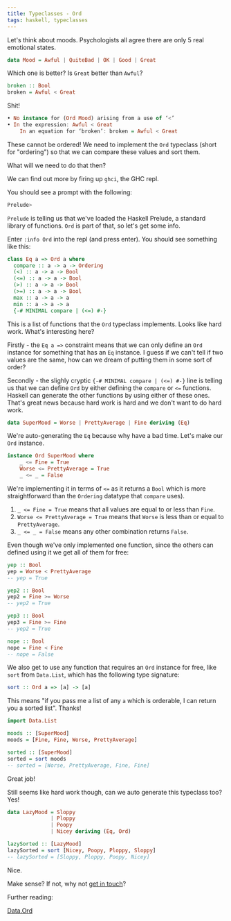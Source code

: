```yaml
---
title: Typeclasses - Ord
tags: haskell, typeclasses
---
```


Let's think about moods. Psychologists all agree there are only 5 real emotional states.

```haskell
data Mood = Awful | QuiteBad | OK | Good | Great
```

Which one is better? Is `Great` better than `Awful`?

```haskell
broken :: Bool
broken = Awful < Great
```

Shit!

```haskell
• No instance for (Ord Mood) arising from a use of ‘<’
• In the expression: Awful < Great
    In an equation for ‘broken’: broken = Awful < Great
```

These cannot be ordered! We need to implement the `Ord` typeclass (short for "ordering") so that we can compare these values and sort them.

What will we need to do that then?

We can find out more by firing up `ghci`, the GHC repl.

You should see a prompt with the following:

```bash
Prelude>
```

`Prelude` is telling us that we've loaded the Haskell Prelude, a standard library of functions. `Ord` is part of that, so let's get some info.

Enter `:info Ord` into the repl (and press enter). You should see something like this:

```haskell
class Eq a => Ord a where
  compare :: a -> a -> Ordering
  (<) :: a -> a -> Bool
  (<=) :: a -> a -> Bool
  (>) :: a -> a -> Bool
  (>=) :: a -> a -> Bool
  max :: a -> a -> a
  min :: a -> a -> a
  {-# MINIMAL compare | (<=) #-}
```

This is a list of functions that the `Ord` typeclass implements. Looks like hard work. What's interesting here?

Firstly - the `Eq a =>` constraint means that we can only define an `Ord` instance for something that has an `Eq` instance. I guess if we can't tell if two values are the same, how can we dream of putting them in some sort of order?

Secondly - the slighly cryptic `{-# MINIMAL compare | (<=) #-}` line is telling us that we can define `Ord` by either defining the `compare` or `<=` functions. Haskell can generate the other functions by using either of these ones. That's great news because hard work is hard and we don't want to do hard work.

```haskell
data SuperMood = Worse | PrettyAverage | Fine deriving (Eq)
```

We're auto-generating the `Eq` because why have a bad time. Let's make our `Ord` instance.

```haskell
instance Ord SuperMood where
    _ <= Fine = True
    Worse <= PrettyAverage = True
    _ <= _ = False
```

We're implementing it in terms of `<=` as it returns a `Bool` which is more straightforward than the `Ordering` datatype that `compare` uses).

1. `_ <= Fine = True` means that all values are equal to or less than `Fine`.
2. `Worse <= PrettyAverage = True` means that `Worse` is less than or equal to `PrettyAverage`.
3. `_ <= _ = False` means any other combination returns `False`.

Even though we've only implemented one function, since the others can defined using it we get all of them for free:

```haskell
yep :: Bool
yep = Worse < PrettyAverage
-- yep = True
```

```haskell
yep2 :: Bool
yep2 = Fine >= Worse
-- yep2 = True
```

```haskell
yep3 :: Bool
yep3 = Fine >= Fine
-- yep2 = True
```

```haskell
nope :: Bool
nope = Fine < Fine
-- nope = False
```

We also get to use any function that requires an `Ord` instance for free, like `sort` from `Data.List`, which has the following type signature:

```haskell
sort :: Ord a => [a] -> [a]
```

This means "if you pass me a list of any `a` which is orderable, I can return you a sorted list". Thanks!

```haskell
import Data.List

moods :: [SuperMood]
moods = [Fine, Fine, Worse, PrettyAverage]

sorted :: [SuperMood]
sorted = sort moods
-- sorted = [Worse, PrettyAverage, Fine, Fine]
```

Great job!

Still seems like hard work though, can we auto generate this typeclass too? Yes!

```haskell
data LazyMood = Sloppy
              | Ploppy
              | Poopy
              | Nicey deriving (Eq, Ord)

lazySorted :: [LazyMood]
lazySorted = sort [Nicey, Poopy, Ploppy, Sloppy]
-- lazySorted = [Sloppy, Ploppy, Poopy, Nicey]
```

Nice.

Make sense? If not, why not [get in touch](/contact.html)?

Further reading:

[Data.Ord](http://hackage.haskell.org/package/base-4.12.0.0/docs/Data-Ord.html)

